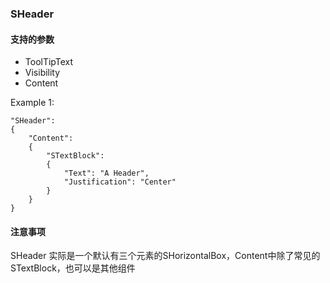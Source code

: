 ### SHeader
#### 支持的参数


* ToolTipText
* Visibility
* Content

Example 1:

    "SHeader":
    {
        "Content":
        {
            "STextBlock":
            {
                "Text": "A Header",
                "Justification": "Center"
            }
        }
    }
#### 注意事项
SHeader 实际是一个默认有三个元素的SHorizontalBox，Content中除了常见的STextBlock，也可以是其他组件